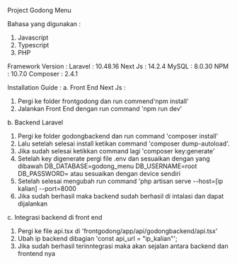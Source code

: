 Project Godong Menu

Bahasa yang digunakan :
1. Javascript
2. Typescript
3. PHP


Framework Version :
  Laravel  : 10.48.16
  Next Js  : 14.2.4
  MySQL    : 8.0.30
  NPM      : 10.7.0
  Composer : 2.4.1

Installation Guide : 
a. Front End Next Js :
   1. Pergi ke folder frontgodong dan run commend'npm install'
   2. Jalankan Front End dengan run command 'npm run dev'
      
b. Backend Laravel
   1. Pergi ke folder godongbackend dan run command 'composer install'
   2. Lalu setelah selesai install ketikan command 'composer dump-autoload'.
   3. Jika sudah selesai ketikkan command lagi 'composer key:generate'
   4. Setelah key digenerate pergi file .env dan sesuaikan dengan yang dibawah 
        DB_DATABASE=godong_menu
        DB_USERNAME=root
        DB_PASSWORD= 
    atau sesuaikan dengan device sendiri
  5. Setelah selesai mengubah run command 'php artisan serve --host=[ip kalian] --port=8000
  6. Jika sudah berhasil maka backend sudah berhasil di intalasi dan dapat dijalankan
     
c. Integrasi backend di front end
  1. Pergi ke file api.tsx di  'frontgodong/app/api/godongbackend/api.tsx'
  2. Ubah ip backend dibagian 'const api_url = "ip_kalian"';
  3. Jika sudah berhasil terinntegrasi maka akan sejalan antara backend dan frontend nya
